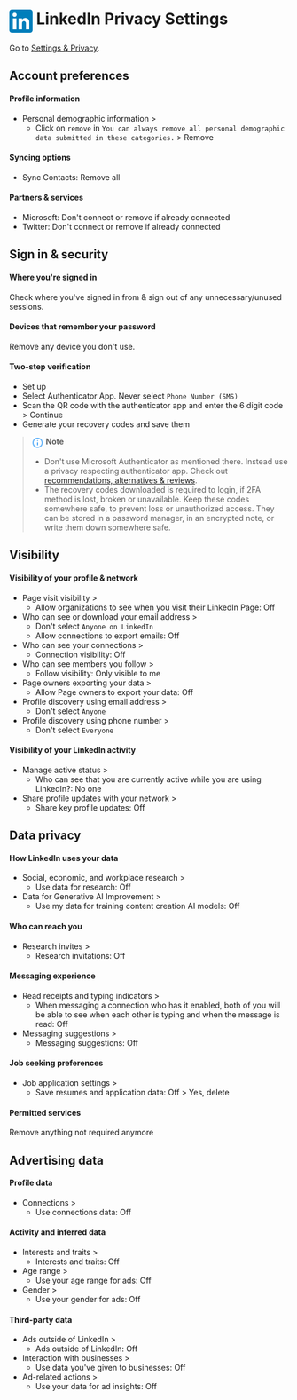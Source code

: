 # <img src="../icons/linkedin.svg" width="42" align="top"> LinkedIn Privacy Settings

Go to [Settings & Privacy](https://www.linkedin.com/mypreferences/d/categories/account).


## Account preferences

#### Profile information
- Personal demographic information >
  - Click on `remove` in `You can always remove all personal demographic data submitted in these categories.` > Remove

#### Syncing options
- Sync Contacts: Remove all

#### Partners & services
- Microsoft: Don't connect or remove if already connected
- Twitter: Don't connect or remove if already connected



## Sign in & security

#### Where you're signed in
Check where you've signed in from & sign out of any unnecessary/unused sessions.

#### Devices that remember your password
Remove any device you don't use.

#### Two-step verification
- Set up
- Select Authenticator App. Never select `Phone Number (SMS)`
- Scan the QR code with the authenticator app and enter the 6 digit code > Continue
- Generate your recovery codes and save them

> <img src="../icons/ic_note.svg" width="22" align="top"> **Note**
>
> - Don't use Microsoft Authenticator as mentioned there. Instead use a privacy respecting authenticator app. Check out [recommendations, alternatives & reviews](https://github.com/StellarSand/privacy-settings#recommendations-alternatives--reviews).
> - The recovery codes downloaded is required to login, if 2FA method is lost, broken or unavailable. Keep these codes somewhere safe, to prevent loss or unauthorized access. They can be stored in a password manager, in an encrypted note, or write them down somewhere safe.



## Visibility

#### Visibility of your profile & network
- Page visit visibility >
  - Allow organizations to see when you visit their LinkedIn Page: Off
- Who can see or download your email address >
  - Don't select `Anyone on LinkedIn`
  - Allow connections to export emails: Off
- Who can see  your connections >
  - Connection visibility: Off
- Who can see members you follow >
  - Follow visibility: Only visible to me
- Page owners exporting your data >
  - Allow Page owners to export your data: Off
- Profile discovery using email address >
  - Don't select `Anyone`
- Profile discovery using phone number >
  - Don't select `Everyone`

#### Visibility of your LinkedIn activity
- Manage active status >
  - Who can see that you are currently active while you are using LinkedIn?: No one
- Share profile updates with your network >
  - Share key profile updates: Off



## Data privacy

#### How LinkedIn uses your data 
- Social, economic, and workplace research >
  - Use data for research: Off
- Data for Generative AI Improvement >
  - Use my data for training content creation AI models: Off

#### Who can reach you
- Research invites >
  - Research invitations: Off

#### Messaging experience
- Read receipts and typing indicators >
  - When messaging a connection who has it enabled, both of you will be able to see when each other is typing and when the message is read: Off
- Messaging suggestions >
  - Messaging suggestions: Off

#### Job seeking preferences
- Job application settings >
  - Save resumes and application data: Off > Yes, delete

#### Permitted services
Remove anything not required anymore



## Advertising data

#### Profile data
- Connections >
  - Use connections data: Off

#### Activity and inferred data
- Interests and traits >
  - Interests and traits: Off
- Age range >
  - Use your age range for ads: Off
- Gender >
  - Use your gender for ads: Off

#### Third-party data
- Ads outside of LinkedIn >
  - Ads outside of LinkedIn: Off
- Interaction with businesses  >
  - Use data you've given to businesses: Off
- Ad-related actions >
  - Use your data for ad insights: Off